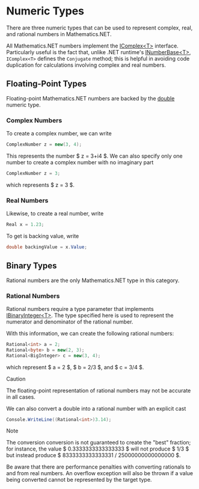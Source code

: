 # Numeric Types

There are three numeric types that can be used to represent complex, real, and rational numbers in Mathematics.NET.

All Mathematics.NET numbers implement the [IComplex\<T\>](https://mathematics.hamlettanyavong.com/api/Mathematics.NET.Core.IComplex-1.html) interface. Particularly useful is the fact that, unlike .NET runtime's [INumberBase\<T\>](https://github.com/dotnet/runtime/blob/main/src/libraries/System.Private.CoreLib/src/System/Numerics/INumberBase.cs), `IComplex<T>` defines the `Conjugate` method; this is helpful in avoiding code duplication for calculations involving complex and real numbers.

## Floating-Point Types

Floating-point Mathematics.NET numbers are backed by the [double](https://github.com/dotnet/runtime/blob/main/src/libraries/System.Private.CoreLib/src/System/Double.cs) numeric type.

### Complex Numbers

To create a complex number, we can write
```csharp
ComplexNumber z = new(3, 4);
```
This represents the number $ z = 3+i4 $. We can also specify only one number to create a complex number with no imaginary part
```csharp
ComplexNumber z = 3;
```
which represents $ z = 3 $.

### Real Numbers

Likewise, to create a real number, write
```csharp
Real x = 1.23;
```
To get is backing value, write
```csharp
double backingValue = x.Value;
```

## Binary Types

Rational numbers are the only Mathematics.NET type in this category.

### Rational Numbers

Rational numbers require a type parameter that implements [IBinaryInteger\<T\>](https://github.com/dotnet/runtime/blob/main/src/libraries/System.Private.CoreLib/src/System/Numerics/IBinaryInteger.cs). The type specified here is used to represent the numerator and denominator of the rational number.

With this information, we can create the following rational numbers:
```csharp
Rational<int> a = 2;
Rational<byte> b = new(2, 3);
Rational<BigInteger> c = new(3, 4);
```
which represent $ a = 2 $, $ b = 2/3 $, and $ c = 3/4 $.

> [!CAUTION]
> The floating-point representation of rational numbers may not be accurate in all cases.

We can also convert a double into a rational number with an explicit cast
```csharp
Console.WriteLine((Rational<int>)3.14);
```
> [!NOTE]
> The conversion conversion is not guaranteed to create the "best" fraction; for instance, the value $ 0.3333333333333333 $ will not produce $ 1/3 $ but instead produce $ 8333333333333331 / 25000000000000000 $.

Be aware that there are performance penalties with converting rationals to and from real numbers. An overflow exception will also be thrown if a value being converted cannot be represented by the target type.
